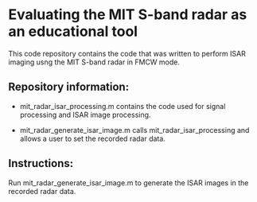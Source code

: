# Evaluating the MIT S-band radar as an educational tool
This code repository contains the code that was written to perform ISAR imaging usng the MIT S-band radar in FMCW mode.

## Repository information:

- mit_radar_isar_processing.m contains the code used for signal processing and ISAR image processing.

- mit_radar_generate_isar_image.m calls mit_radar_isar_processing and allows a user to set the recorded radar data.

## Instructions:

Run mit_radar_generate_isar_image.m to generate the ISAR images in the recorded radar data.
